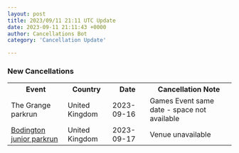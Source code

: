 ```yaml
---
layout: post
title: 2023/09/11 21:11 UTC Update
date: 2023-09-11 21:11:43 +0000
author: Cancellations Bot
category: 'Cancellation Update'

---
```


<h3>New Cancellations</h3>
<div class='hscrollable'>
<table style='width: 100%'>
    <tr>
        <th>Event</th>
        <th>Country</th>
        <th>Date</th>
        <th>Cancellation Note</th>
    </tr>
    <tr>
        <td>The Grange parkrun</td>
        <td>United Kingdom</td>
        <td>2023-09-16</td>
        <td>Games Event same date - space not available</td>
    </tr>
    <tr>
        <td><a href="https://www.parkrun.org.uk/bodington-juniors">Bodington junior parkrun</a></td>
        <td>United Kingdom</td>
        <td>2023-09-17</td>
        <td>Venue unavailable</td>
    </tr>
</table>
</div>
